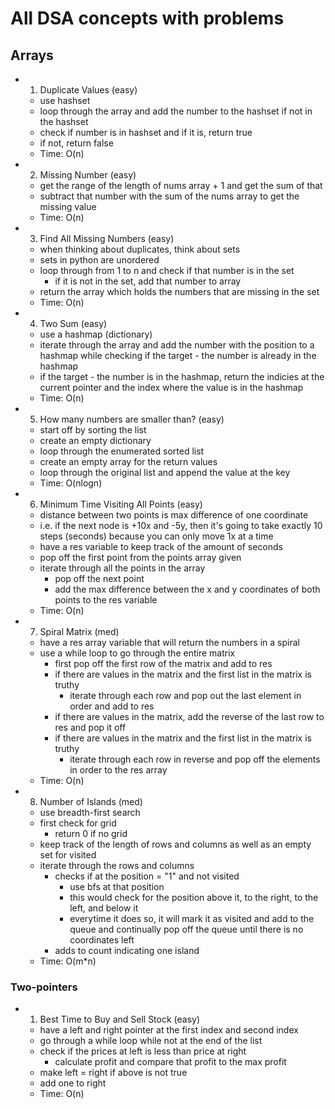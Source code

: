 # All DSA concepts with problems

## Arrays

- 1. Duplicate Values (easy)
  - use hashset
  - loop through the array and add the number to the hashset if not in the hashset
  - check if number is in hashset and if it is, return true
  - if not, return false
  - Time: O(n)
- 2. Missing Number (easy)
  - get the range of the length of nums array + 1 and get the sum of that
  - subtract that number with the sum of the nums array to get the missing value
  - Time: O(n)
- 3. Find All Missing Numbers (easy)
  - when thinking about duplicates, think about sets
  - sets in python are unordered
  - loop through from 1 to n and check if that number is in the set
    - if it is not in the set, add that number to array
  - return the array which holds the numbers that are missing in the set
  - Time: O(n)
- 4. Two Sum (easy)
  - use a hashmap (dictionary)
  - iterate through the array and add the number with the position to a hashmap while checking if the target - the number is already in the hashmap
  - if the target - the number is in the hashmap, return the indicies at the current pointer and the index where the value is in the hashmap
  - Time: O(n)
- 5. How many numbers are smaller than? (easy)
  - start off by sorting the list
  - create an empty dictionary
  - loop through the enumerated sorted list
  - create an empty array for the return values
  - loop through the original list and append the value at the key
  - Time: O(nlogn)
- 6. Minimum Time Visiting All Points (easy)
  - distance between two points is max difference of one coordinate
  - i.e. if the next node is +10x and -5y, then it's going to take exactly 10 steps (seconds) because you can only move 1x at a time
  - have a res variable to keep track of the amount of seconds
  - pop off the first point from the points array given
  - iterate through all the points in the array
    - pop off the next point
    - add the max difference between the x and y coordinates of both points to the res variable
  - Time: O(n)
- 7. Spiral Matrix (med)
  - have a res array variable that will return the numbers in a spiral
  - use a while loop to go through the entire matrix
    - first pop off the first row of the matrix and add to res
    - if there are values in the matrix and the first list in the matrix is truthy
      - iterate through each row and pop out the last element in order and add to res
    - if there are values in the matrix, add the reverse of the last row to res and pop it off
    - if there are values in the matrix and the first list in the matrix is truthy
      - iterate through each row in reverse and pop off the elements in order to the res array
  - Time: O(n)
- 8. Number of Islands (med)
  - use breadth-first search
  - first check for grid
    - return 0 if no grid
  - keep track of the length of rows and columns as well as an empty set for visited
  - iterate through the rows and columns
    - checks if at the position = "1" and not visited
      - use bfs at that position
      - this would check for the position above it, to the right, to the left, and below it
      - everytime it does so, it will mark it as visited and add to the queue and continually pop off the queue until there is no coordinates left
    - adds to count indicating one island
  - Time: O(m\*n)

### Two-pointers

- 1. Best Time to Buy and Sell Stock (easy)
  - have a left and right pointer at the first index and second index
  - go through a while loop while not at the end of the list
  - check if the prices at left is less than price at right
    - calculate profit and compare that profit to the max profit
  - make left = right if above is not true
  - add one to right
  - Time: O(n)
